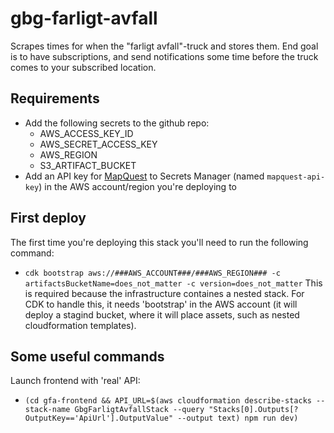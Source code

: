 # gbg-farligt-avfall
Scrapes times for when the "farligt avfall"-truck and stores them.
End goal is to have subscriptions, and send notifications some time before the truck comes to your subscribed location.

## Requirements
 - Add the following secrets to the github repo:
   - AWS_ACCESS_KEY_ID
   - AWS_SECRET_ACCESS_KEY
   - AWS_REGION
   - S3_ARTIFACT_BUCKET 
 - Add an API key for [MapQuest](https://developer.mapquest.com/) to Secrets Manager (named `mapquest-api-key`) in the AWS account/region you're deploying to

## First deploy
The first time you're deploying this stack you'll need to run the following command:
 - `cdk bootstrap aws://###AWS_ACCOUNT###/###AWS_REGION### -c artifactsBucketName=does_not_matter -c version=does_not_matter`
This is required because the infrastructure containes a nested stack. For CDK to handle this, it needs 'bootstrap' in the AWS account (it will deploy a stagind bucket, where it will place assets, such as nested cloudformation templates). 

## Some useful commands
Launch frontend with 'real' API:
 - `(cd gfa-frontend && API_URL=$(aws cloudformation describe-stacks --stack-name GbgFarligtAvfallStack --query "Stacks[0].Outputs[?OutputKey=='ApiUrl'].OutputValue" --output text) npm run dev)`
